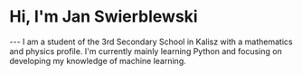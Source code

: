 <h1>Hi, I'm Jan Swierblewski</h1>
---
I am a student of the 3rd Secondary School in Kalisz with a mathematics and physics profile. I'm currently mainly learning Python and focusing on developing my knowledge of machine learning.

